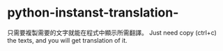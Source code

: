 # python-instanst-translation-
只需要複製需要的文字就能在程式中顯示所需翻譯。 Just need copy (ctrl+c) the texts, and you will get translation of it.
